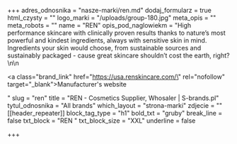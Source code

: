 +++
adres_odnosnika = "nasze-marki/ren.md"
dodaj_formularz = true
html_czysty = ""
logo_marki = "/uploads/group-180.jpg"
meta_opis = ""
meta_robots = ""
name = "REN"
opis_pod_naglowiekm = "High performance skincare with clinically proven results thanks to nature’s most powerful and kindest ingredients, always with sensitive skin in mind.  Ingredients your skin would choose, from sustainable sources and sustainably packaged - cause great skincare shouldn’t cost the earth, right?\n\n    <p><a class=\"brand_link\" href=\"https://usa.renskincare.com/\" rel=\"nofollow\" target=\"_blank\">Manufacturer's website</a></p>"
slug = "ren"
title = "REN - Cosmetics Supplier, Whosaler | S-brands.pl"
tytul_odnosnika = "All brands"
which_layout = "strona-marki"
zdjecie = ""
[[header_repeater]]
block_tag_type = "h1"
bold_txt = "gruby"
break_line = false
txt_block = "REN "
txt_block_size = "XXL"
underline = false

+++
